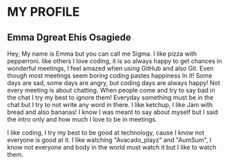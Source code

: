 # MY PROFILE
## Emma Dgreat Ehis Osagiede
Hey, My name is Emma but you can call me Sigma. I like pizza with pepperroni. like others I love coding, it is so always happy to get chances in wonderful meetings, I feel amazed when using GitHub and also Git. Even though most meetings seem boring coding pastes happiness In it! Some days are sad, some days are angry, but coding days are always happy! Not every meeting is about chatting. When people come and try to say bad in the chat I try my best to ignore them! Everyday something must be in the chat but I try to not write any word in there. I like ketchup, I like Jam with bread and also bananas!
I know I was meant to say about myself but I said the intro only and how much I love to be in meetings.

I like coding, I try my best to be good at technology, cause I know not everyone is good at it.
I like watching "Avacado_playz" and "AumSum", I know not everyone and body in the world must watch it but I like to watch them.
